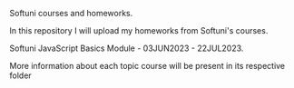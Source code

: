 Softuni courses and homeworks.

In this repository I will upload my homeworks from Softuni's courses.

Softuni JavaScript Basics Module - 03JUN2023 - 22JUL2023.

More information about each topic course will be present in its respective folder